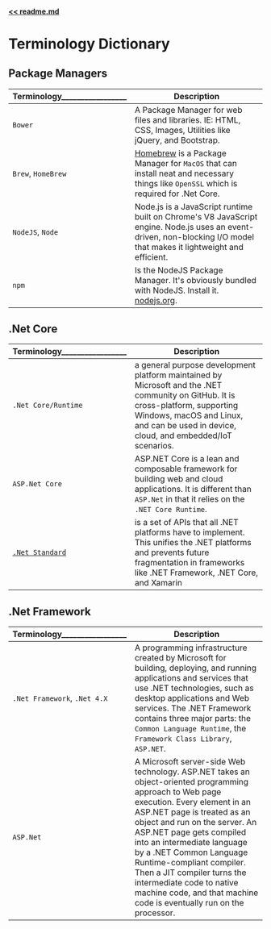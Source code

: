 #### [<< readme.md](../README.md) 
# Terminology Dictionary

## Package Managers

Terminology_________________ | Description
--- | ---
`Bower` | A Package Manager for web files and libraries. IE: HTML, CSS, Images, Utilities like jQuery, and Bootstrap.
`Brew`, `HomeBrew` | [Homebrew](http://brew.sh) is a Package Manager for `MacOS` that can install neat and necessary things like `OpenSSL` which is required for .Net Core.
`NodeJS`, `Node` | Node.js is a JavaScript runtime built on Chrome's V8 JavaScript engine. Node.js uses an event-driven, non-blocking I/O model that makes it lightweight and efficient.
`npm` | Is the NodeJS Package Manager. It's obviously bundled with NodeJS. Install it. [nodejs.org](https://nodejs.org).

## .Net Core

Terminology_________________ | Description
--- | ---
`.Net Core/Runtime` | a general purpose development platform maintained by Microsoft and the .NET community on GitHub. It is cross-platform, supporting Windows, macOS and Linux, and can be used in device, cloud, and embedded/IoT scenarios.
`ASP.Net Core` | ASP.NET Core is a lean and composable framework for building web and cloud applications. It is different than `ASP.Net` in that it relies on the `.NET Core Runtime`.
[`.Net Standard`](https://blogs.msdn.microsoft.com/dotnet/2016/09/26/introducing-net-standard/) | is a set of APIs that all .NET platforms have to implement. This unifies the .NET platforms and prevents future fragmentation in frameworks like .NET Framework, .NET Core, and Xamarin

## .Net Framework

Terminology_________________ | Description
--- | ---
`.Net Framework`, `.Net 4.X` | A programming infrastructure created by Microsoft for building, deploying, and running applications and services that use .NET technologies, such as desktop applications and Web services. The .NET Framework contains three major parts: the `Common Language Runtime`, the `Framework Class Library`, `ASP.NET`.
`ASP.Net` | A Microsoft server-side Web technology. ASP.NET takes an object-oriented programming approach to Web page execution. Every element in an ASP.NET page is treated as an object and run on the server. An ASP.NET page gets compiled into an intermediate language by a .NET Common Language Runtime-compliant compiler. Then a JIT compiler turns the intermediate code to native machine code, and that machine code is eventually run on the processor.